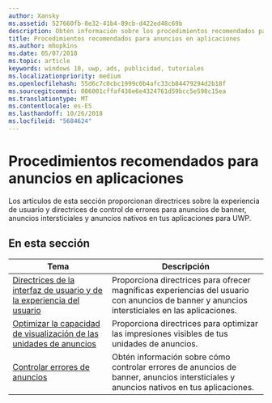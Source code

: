 ```yaml
---
author: Xansky
ms.assetid: 527660fb-8e32-41b4-89cb-d422ed48c69b
description: Obtén información sobre los procedimientos recomendados para anuncios en aplicaciones, incluidas las directrices sobre la experiencia del usuario y el control de errores.
title: Procedimientos recomendados para anuncios en aplicaciones
ms.author: mhopkins
ms.date: 05/07/2018
ms.topic: article
keywords: windows 10, uwp, ads, publicidad, tutoriales
ms.localizationpriority: medium
ms.openlocfilehash: 55d6c7c0cbc1999c0b4afc33cb84479294d2b18f
ms.sourcegitcommit: 086001cffaf436e6e4324761d59bcc5e598c15ea
ms.translationtype: MT
ms.contentlocale: es-ES
ms.lasthandoff: 10/26/2018
ms.locfileid: "5684624"
---
```

# <a name="best-practices-for-ads-in-apps"></a>Procedimientos recomendados para anuncios en aplicaciones

Los artículos de esta sección proporcionan directrices sobre la experiencia de usuario y directrices de control de errores para anuncios de banner, anuncios intersticiales y anuncios nativos en tus aplicaciones para UWP.

## <a name="in-this-section"></a>En esta sección

|  Tema    | Descripción |               
|----------|-------|
| [Directrices de la interfaz de usuario y de la experiencia del usuario](ui-and-user-experience-guidelines.md) | Proporciona directrices para ofrecer magníficas experiencias del usuario con anuncios de banner y anuncios intersticiales en las aplicaciones. |
| [Optimizar la capacidad de visualización de las unidades de anuncios](optimize-ad-unit-viewability.md) | Proporciona directrices para optimizar las impresiones visibles de tus unidades de anuncios. |
| [Controlar errores de anuncios](error-handling-with-advertising-libraries.md)     |  Obtén información sobre cómo controlar errores de anuncios de banner, anuncios intersticiales y anuncios nativos en tus aplicaciones.          |



 

 

